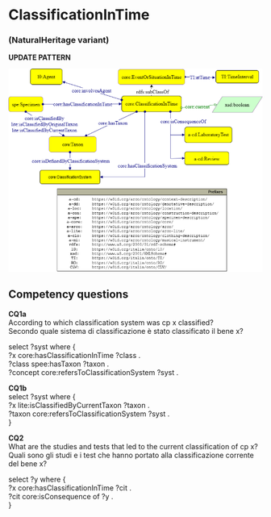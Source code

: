 # ClassificationInTime 
### (NaturalHeritage variant) 


**UPDATE PATTERN**


![ClassificationInTime pattern graph](https://github.com/ICCD-MiBACT/ArCo/blob/DEV-1.3.0/ArCo-release/Documentation/NaturalHeritage/ClassificationInTime-NatHeritage/ClassificationInTimeNaturalHeritage.drawio.png?raw=true)



## Competency questions

**CQ1a**   
According to which classification system was cp x classified?  
Secondo quale sistema di classificazione è stato classificato il bene x?  

select ?syst where {  
?x core:hasClassificationInTime ?class .  
?class spee:hasTaxon ?taxon .  
?concept core:refersToClassificationSystem ?syst .  


**CQ1b**  
select ?syst where {  
?x lite:isClassifiedByCurrentTaxon ?taxon .  
?taxon core:refersToClassificationSystem ?syst .  
}  



**CQ2**    
What are the studies and tests that led to the current classification of cp x?
Quali sono gli studi e i test che hanno portato alla classificazione corrente del bene x?

select ?y where {  
?x core:hasClassificationInTime ?cit .  
?cit core:isConsequence of ?y .  
}   
 

